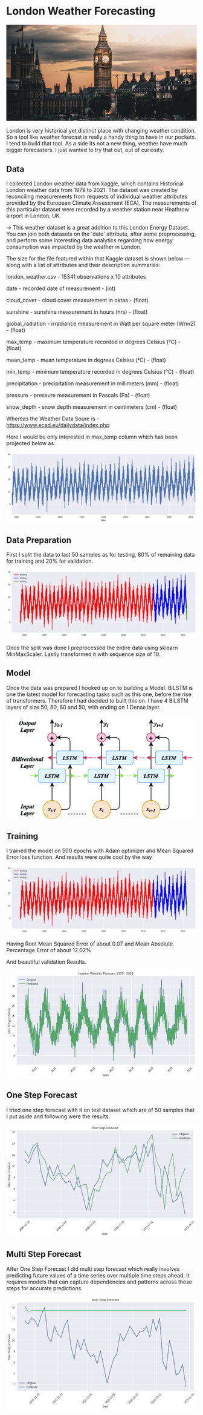 # London Weather Forecasting
![London](Assets/London.jpg)

London is very historical yet distinct place with changing weather condition. So a tool like weather forecast is really a handy thing to have in our pockets. I tend to build that tool. As a side its not a new thing, weather have much bigger forecasters. I just wanted to try that out, out of curiosity. 

## Data
I collected London weather data from kaggle, which contains Historical London weather data from 1979 to 2021. The dataset was created by reconciling measurements from requests of individual weather attributes provided by the European Climate Assessment (ECA). The measurements of this particular dataset were recorded by a weather station near Heathrow airport in London, UK.

-> This weather dataset is a great addition to this London Energy Dataset. You can join both datasets on the 'date' attribute, after some preprocessing, and perform some interesting data analytics regarding how energy consumption was impacted by the weather in London.

The size for the file featured within that Kaggle dataset is shown below — along with a list of attributes and their description summaries:

london_weather.csv - 15341 observations x 10 attributes

date - recorded date of measurement - (int)

cloud_cover - cloud cover measurement in oktas - (float)

sunshine - sunshine measurement in hours (hrs) - (float)

global_radiation - irradiance measurement in Watt per square meter (W/m2) - (float)

max_temp - maximum temperature recorded in degrees Celsius (°C) - (float)

mean_temp - mean temperature in degrees Celsius (°C) - (float)

min_temp - minimum temperature recorded in degrees Celsius (°C) - (float)

precipitation - precipitation measurement in millimeters (mm) - (float)

pressure - pressure measurement in Pascals (Pa) - (float)

snow_depth - snow depth measurement in centimeters (cm) - (float)

Whereas the Weather Data Soure is - https://www.ecad.eu/dailydata/index.php

Here I would be only interested in max_temp column which has been projected below as.

![max_temp](Assets/max_temp.png)

## Data Preparation

First I split the data to last 50 samples as for testing, 80% of remaining data for training and 20% for validation.

![split](Assets/split.png)

Once the split was done I preprocessed the entire data using sklearn MinMaxScaler. Lastly transformed it with sequence size of 10.

## Model

Once the data was prepared I hooked up on to building a Model. BiLSTM is one the latest model for forecasting tasks such as this one, before the rise of transformers. Therefore I had decided to built this on. I have 4 BiLSTM layers of size 50, 80, 80 and 50, with ending on 1 Dense layer.

![split](Assets/Model.png)

## Training

I trained the model on 500 epochs with Adam optimizer and Mean Squared Error loss function. And results were quite cool by the way

![split](Assets/split.png)

Having Root Mean Squared Error of about 0.07 and Mean Absolute Percentage Error of about 12.02%

And beautiful validation Results.

![Results](Assets/Results.png)

## One Step Forecast

I tried one step forecast with it on test dataset which are of 50 samples that I put aside and following were the results.

![OneStep](Assets/One_Step_Forecast.png)

## Multi Step Forecast

After One Step Forecast I did multi step forecast which really involves predicting future values of a time series over multiple time steps ahead. It requires models that can capture dependencies and patterns across these steps for accurate predictions.

![MultiStep](Assets/Multi_Step_Forecast.png)
